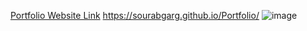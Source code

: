 [Portfolio Website Link](https://sourabgarg.github.io/Portfolio/)
https://sourabgarg.github.io/Portfolio/
![image](https://github.com/SourabGarg/Portfolio/assets/112079423/d0e3614c-c9c8-4055-8a85-ad0aa877b2cf)
